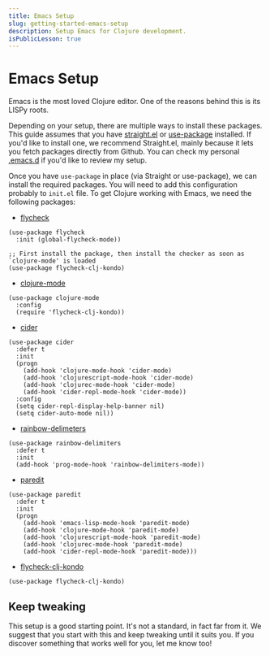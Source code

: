 ```yaml
---
title: Emacs Setup
slug: getting-started-emacs-setup
description: Setup Emacs for Clojure development.
isPublicLesson: true
---
```


# Emacs Setup

Emacs is the most loved Clojure editor. One of the reasons behind this is its LISPy roots.

Depending on your setup, there are multiple ways to install these packages. This guide assumes that you have [straight.el](https://github.com/raxod502/straight.el) or [use-package](https://github.com/jwiegley/use-package) installed. If you'd like to install one, we recommend Straight.el, mainly because it lets you fetch packages directly from Github. You can check my personal [.emacs.d](https://github.com/shivekkhurana/.emacs.d) if you'd like to review my setup.

Once you have `use-package` in place (via Straight or use-package), we can install the required packages. You will need to add this configuration probably to `init.el` file. To get Clojure working with Emacs, we need the following packages:

- [flycheck](https://www.flycheck.org/en/latest/)
```elisp
(use-package flycheck
  :init (global-flycheck-mode))

;; First install the package, then install the checker as soon as `clojure-mode' is loaded
(use-package flycheck-clj-kondo)
```

- [clojure-mode](https://github.com/clojure-emacs/clojure-mode)
```elisp
(use-package clojure-mode
  :config
  (require 'flycheck-clj-kondo))
```

- [cider](https://github.com/clojure-emacs/cider)
```
(use-package cider
  :defer t
  :init
  (progn
    (add-hook 'clojure-mode-hook 'cider-mode)
    (add-hook 'clojurescript-mode-hook 'cider-mode)
    (add-hook 'clojurec-mode-hook 'cider-mode)
    (add-hook 'cider-repl-mode-hook 'cider-mode))
  :config
  (setq cider-repl-display-help-banner nil)
  (setq cider-auto-mode nil))
```

- [rainbow-delimeters](https://www.emacswiki.org/emacs/RainbowDelimiters)
```
(use-package rainbow-delimiters
  :defer t
  :init
  (add-hook 'prog-mode-hook 'rainbow-delimiters-mode))
```
- [paredit](https://www.emacswiki.org/emacs/ParEdit)
```
(use-package paredit
  :defer t
  :init
  (progn
    (add-hook 'emacs-lisp-mode-hook 'paredit-mode)
    (add-hook 'clojure-mode-hook 'paredit-mode)
    (add-hook 'clojurescript-mode-hook 'paredit-mode)
    (add-hook 'clojurec-mode-hook 'paredit-mode)
    (add-hook 'cider-repl-mode-hook 'paredit-mode)))
```
- [flycheck-clj-kondo](https://github.com/borkdude/flycheck-clj-kondo)
```
(use-package flycheck-clj-kondo)
```

## Keep tweaking
This setup is a good starting point. It's not a standard, in fact far from it. We suggest that you start with this and keep tweaking until it suits you. If you discover something that works well for you, let me know too!
